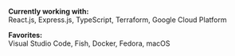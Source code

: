 **Currently working with:**  
React.js, Express.js, TypeScript, Terraform, Google Cloud Platform

**Favorites:**  
Visual Studio Code, Fish, Docker, Fedora, macOS
